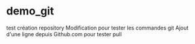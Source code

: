 # demo_git
test création repository
Modification pour tester les commandes git
Ajout d'une ligne depuis Github.com pour tester pull
